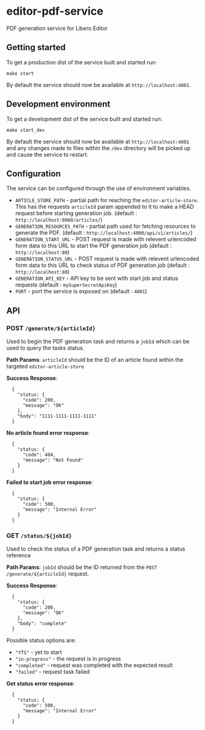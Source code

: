 # editor-pdf-service
PDF generation service for Libero Editor

## Getting started
To get a production dist of the service built and started run:

```
make start
```

By default the service should now be available at `http://localhost:4001`.

## Development environment

To get a development dist of the service built and started run:

```
make start_dev
```

By default the service should now be available at `http://localhost:4001` and any changes made to files within the `/dev` directory will be picked up and cause the service to restart.

## Configuration

The service can be configured through the use of environment variables. 

- `ARTICLE_STORE_PATH` - partial path for reaching the `editor-article-store`. This has the requests `articleId` param appended to it to make a HEAD request before starting generation job. (default : `http://localhost:8080/articles/`)
- `GENERATION_RESOURCES_PATH` - partial path used for fetching resources to generate the PDF. (default : `http://localhost:4000/api/v1/articles/`)
- `GENERATION_START_URL` - POST request is made with relevent urlencoded form data to this URL to start the PDF generation job (default : `http://localhost:80`)
- `GENERATION_STATUS_URL` - POST request is made with relevent urlencoded form data to this URL to check status of PDF generation job (default : `http://localhost:80`)
- `GENERATION_API_KEY` - API key to be sent with start job and status requests (default : `mySuperSecretApiKey`)
- `PORT` - port the service is exposed on (default : `4001`) 

## API

### POST  `/generate/${articleId}`

Used to begin the PDF generation task and returns a `jobId` which can be used to query the tasks status.

**Path Params**: `articleId` should be the ID of an article found within the targeted `editor-article-store`

**Success Response**: 
```
  {
    "status: {
      "code": 200,
      "message": "OK"
    },
    "body": "1111-1111-1111-1111"
  }
```



**No article found error response**:
```
  {
    "status: {
      "code": 404,
      "message": "Not Found"
    }
  }
```

**Failed to start job error response**:
```
  {
    "status: {
      "code": 500,
      "message": "Internal Error"
    }
  }
```

### GET  `/status/${jobId}`

Used to check the status of a PDF generation task and returns a status reference

**Path Params**: `jobId` should be the ID returned from the `POST /generate/${articleId}` request.

**Success Response**: 
```
  {
    "status: {
      "code": 200,
      "message": "OK"
    },
    "body": "complete"
  }
```

Possible status options are:

- `"YTS"` - yet to start 
- `"in-progress"` - the request is in progress
- `"completed"` - request was completed with the expected result 
- `"failed"` - request task failed 


**Get status error response**:
```
  {
    "status: {
      "code": 500,
      "message": "Internal Error"
    }
  }
```
